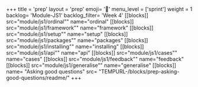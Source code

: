 +++
title = 'prep'
layout = 'prep'
emoji= '📝'
menu_level = ['sprint']
weight = 1
backlog= 'Module-JS1'
backlog_filter= 'Week 4'
[[blocks]]
src="module/js1/ordinal""
name="ordinal"
[[blocks]]
src="module/js1/framework""
name="framework"
[[blocks]]
src="module/js1/setup""
name="setup"
[[blocks]]
src="module/js1/packages""
name="packages"
[[blocks]]
src="module/js1/installing""
name="installing"
[[blocks]]
src="module/js1/api""
name="api"
[[blocks]]
src="module/js1/cases""
name="cases"
[[blocks]]
src="module/js1/feedback""
name="feedback"
[[blocks]]
src="module/js1/generalise""
name="generalise"
[[blocks]]
name= "Asking good questions"
src= "TEMPURL-/blocks/prep-asking-good-questions/readme/"
+++
